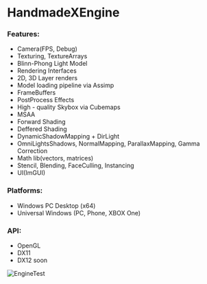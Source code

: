 # HandmadeXEngine

### Features:
- Camera(FPS, Debug)
- Texturing, TextureArrays
- Blinn-Phong Light Model
- Rendering Interfaces
- 2D, 3D Layer renders
- Model loading pipeline via Assimp
- FrameBuffers
- PostProcess Effects
- High - quality Skybox via Cubemaps
- MSAA
- Forward Shading
- Deffered Shading
- DynamicShadowMapping + DirLight
- OmniLightsShadows, NormalMapping, ParallaxMapping, Gamma Correction
- Math lib(vectors, matrices)
- Stencil, Blending, FaceCulling, Instancing
- UI(ImGUI)

### Platforms:
- Windows PC Desktop (x64)
- Universal Windows (PC, Phone, XBOX One)

### API:
- OpenGL
- DX11
- DX12 soon

![EngineTest](../master/test1image.png)
